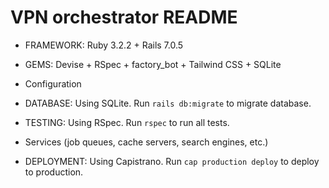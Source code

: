 # VPN orchestrator README

* FRAMEWORK:
  Ruby 3.2.2 + Rails 7.0.5
 
* GEMS:
  Devise + RSpec + factory_bot + Tailwind CSS + SQLite

* Configuration

* DATABASE:
  Using SQLite. Run `rails db:migrate` to migrate database.

* TESTING:
  Using RSpec. Run `rspec` to run all tests.

* Services (job queues, cache servers, search engines, etc.)

* DEPLOYMENT:
  Using Capistrano. Run `cap production deploy` to deploy to production.


